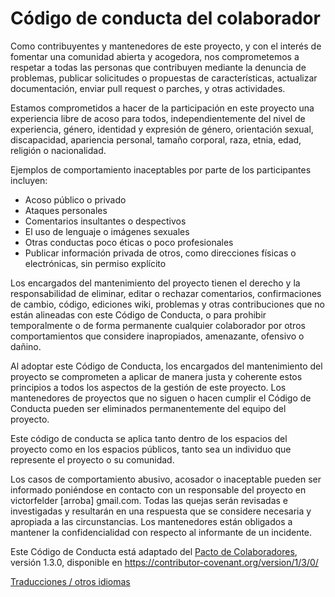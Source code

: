 # Código de conducta del colaborador

Como contribuyentes y mantenedores de este proyecto, y con el interés de fomentar una comunidad abierta y acogedora, nos comprometemos a respetar a todas las personas que contribuyen mediante la denuncia de problemas, publicar solicitudes o propuestas de características, actualizar documentación, enviar pull request o parches, y otras actividades.

Estamos comprometidos a hacer de la participación en este proyecto una experiencia libre de acoso para todos, independientemente del nivel de experiencia, género, identidad y expresión de género, orientación sexual, discapacidad, apariencia personal, tamaño corporal, raza, etnia, edad, religión o nacionalidad.

Ejemplos de comportamiento inaceptables por parte de los participantes incluyen:

* Acoso público o privado
* Ataques personales
* Comentarios insultantes o despectivos
* El uso de lenguaje o imágenes sexuales
* Otras conductas poco éticas o poco profesionales
* Publicar información privada de otros, como direcciones físicas o electrónicas, sin permiso explícito


Los encargados del mantenimiento del proyecto tienen el derecho y la responsabilidad de eliminar, editar o rechazar comentarios, confirmaciones de cambio, código, ediciones wiki, problemas y otras contribuciones que no están alineadas con este Código de Conducta, o para prohibir temporalmente o de forma permanente cualquier colaborador por otros comportamientos que considere inapropiados, amenazante, ofensivo o dañino.

Al adoptar este Código de Conducta, los encargados del mantenimiento del proyecto se comprometen a aplicar de manera justa y coherente estos principios a todos los aspectos de la gestión de este proyecto. Los mantenedores de proyectos que no siguen o hacen cumplir el Código de Conducta pueden ser eliminados permanentemente del equipo del proyecto.

Este código de conducta se aplica tanto dentro de los espacios del proyecto como en los espacios públicos, tanto sea un individuo que represente el proyecto o su comunidad.

Los casos de comportamiento abusivo, acosador o inaceptable pueden ser informado poniéndose en contacto con un responsable del proyecto en victorfelder [arroba] gmail.com. Todas las quejas serán revisadas e investigadas y resultarán en una respuesta que se considere necesaria y apropiada a las circunstancias. Los mantenedores están obligados a mantener la confidencialidad con respecto al informante de un incidente.

Este Código de Conducta está adaptado del [Pacto de Colaboradores][homepage], versión 1.3.0, disponible en https://contributor-covenant.org/version/1/3/0/

[homepage]: https://contributor-covenant.org

[Traducciones / otros idiomas](README.md#translations)
